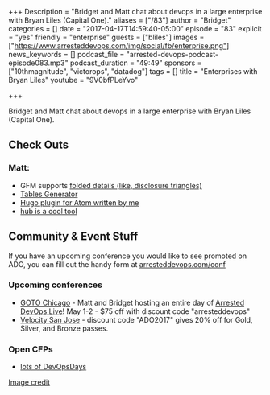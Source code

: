 +++
Description = "Bridget and Matt chat about devops in a large enterprise with Bryan Liles (Capital One)."
aliases = ["/83"]
author = "Bridget"
categories = []
date = "2017-04-17T14:59:40-05:00"
episode = "83"
explicit = "yes"
friendly = "enterprise"
guests = ["bliles"]
images = ["https://www.arresteddevops.com/img/social/fb/enterprise.png"]
news_keywords = []
podcast_file = "arrested-devops-podcast-episode083.mp3"
podcast_duration = "49:49"
sponsors = ["10thmagnitude", "victorops", "datadog"]
tags = []
title = "Enterprises with Bryan Liles"
youtube = "9V0bfPLeYvo"

+++

Bridget and Matt chat about devops in a large enterprise with Bryan Liles (Capital One).


## Check Outs

### Matt:
- GFM supports [folded details (like, disclosure triangles)](https://twitter.com/felixrieseberg/status/849082760098709506)
- [Tables Generator](http://www.tablesgenerator.com/)
- [Hugo plugin for Atom written by me](https://atom.io/packages/language-hugo)
- [hub is a cool tool](https://github.com/github/hub)


## Community & Event Stuff

If you have an upcoming conference you would like to see promoted on ADO, you can fill out the handy form at [arresteddevops.com/conf](https://arresteddevops.com/conf)

### Upcoming conferences

- [GOTO Chicago](https://gotochgo.com/) - Matt and Bridget hosting an entire day of [Arrested DevOps Live](https://gotochgo.com/2017/tracks/43)! May 1-2 - $75 off with discount code "arresteddevops"
- [Velocity San Jose](https://conferences.oreilly.com/velocity/vl-ca) - discount code "ADO2017" gives 20% off for Gold, Silver, and Bronze passes.

### Open CFPs

* [lots of DevOpsDays](https://devopsdays.org/speaking)

[Image credit](https://www.flickr.com/photos/bradipo/1435739708)
